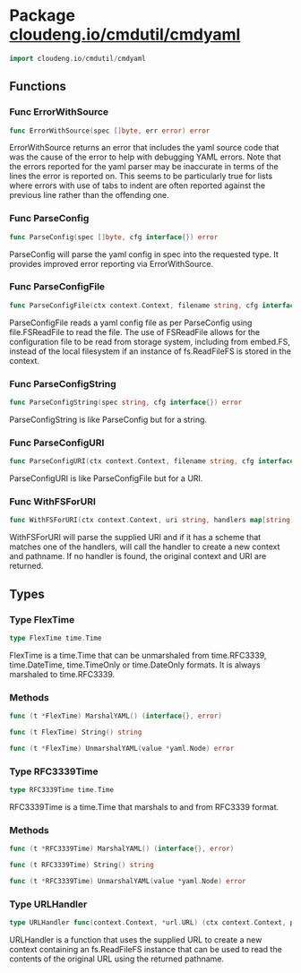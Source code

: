 # Package [cloudeng.io/cmdutil/cmdyaml](https://pkg.go.dev/cloudeng.io/cmdutil/cmdyaml?tab=doc)

```go
import cloudeng.io/cmdutil/cmdyaml
```


## Functions
### Func ErrorWithSource
```go
func ErrorWithSource(spec []byte, err error) error
```
ErrorWithSource returns an error that includes the yaml source code that
was the cause of the error to help with debugging YAML errors. Note that the
errors reported for the yaml parser may be inaccurate in terms of the lines
the error is reported on. This seems to be particularly true for lists where
errors with use of tabs to indent are often reported against the previous
line rather than the offending one.

### Func ParseConfig
```go
func ParseConfig(spec []byte, cfg interface{}) error
```
ParseConfig will parse the yaml config in spec into the requested type.
It provides improved error reporting via ErrorWithSource.

### Func ParseConfigFile
```go
func ParseConfigFile(ctx context.Context, filename string, cfg interface{}) error
```
ParseConfigFile reads a yaml config file as per ParseConfig using
file.FSReadFile to read the file. The use of FSReadFile allows for the
configuration file to be read from storage system, including from embed.FS,
instead of the local filesystem if an instance of fs.ReadFileFS is stored in
the context.

### Func ParseConfigString
```go
func ParseConfigString(spec string, cfg interface{}) error
```
ParseConfigString is like ParseConfig but for a string.

### Func ParseConfigURI
```go
func ParseConfigURI(ctx context.Context, filename string, cfg interface{}, handlers map[string]URLHandler) error
```
ParseConfigURI is like ParseConfigFile but for a URI.

### Func WithFSForURI
```go
func WithFSForURI(ctx context.Context, uri string, handlers map[string]URLHandler) (context.Context, string)
```
WithFSForURI will parse the supplied URI and if it has a scheme that matches
one of the handlers, will call the handler to create a new context and
pathname. If no handler is found, the original context and URI are returned.



## Types
### Type FlexTime
```go
type FlexTime time.Time
```
FlexTime is a time.Time that can be unmarshaled from time.RFC3339,
time.DateTime, time.TimeOnly or time.DateOnly formats. It is always
marshaled to time.RFC3339.

### Methods

```go
func (t *FlexTime) MarshalYAML() (interface{}, error)
```


```go
func (t FlexTime) String() string
```


```go
func (t *FlexTime) UnmarshalYAML(value *yaml.Node) error
```




### Type RFC3339Time
```go
type RFC3339Time time.Time
```
RFC3339Time is a time.Time that marshals to and from RFC3339 format.

### Methods

```go
func (t *RFC3339Time) MarshalYAML() (interface{}, error)
```


```go
func (t RFC3339Time) String() string
```


```go
func (t *RFC3339Time) UnmarshalYAML(value *yaml.Node) error
```




### Type URLHandler
```go
type URLHandler func(context.Context, *url.URL) (ctx context.Context, pathname string)
```
URLHandler is a function that uses the supplied URL to create a new context
containing an fs.ReadFileFS instance that can be used to read the contents
of the original URL using the returned pathname.





